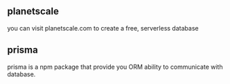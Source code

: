 ## planetscale 
you can visit planetscale.com to create a free, serverless database

## prisma
prisma is a npm package that provide you ORM ability to communicate with database.